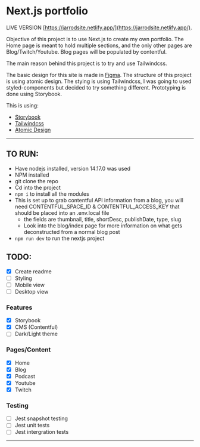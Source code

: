 # Next.js portfolio

LIVE VERSION [https://jarrodsite.netlify.app/](https://jarrodsite.netlify.app/).

Objective of this project is to use Next.js to create my own portfolio.
The Home page is meant to hold multiple sections, and the only other pages are Blog/Twitch/Youtube.
Blog pages will be populated by contentful.

The main reason behind this project is to try and use Tailwindcss.

The basic design for this site is made in [Figma](https://www.figma.com/file/wLqVYuYcdFWoMFCHxxqA1c/JarrodKane?node-id=1%3A982).
The structure of this project is using atomic design.
The stying is using Tailwindcss, I was going to used styled-components but decided to try something different.
Prototyping is done using Storybook.

This is using:

- [Storybook](https://storybook.js.org/)
- [Tailwindcss](https://tailwindcss.com/)
- [Atomic Design](https://bradfrost.com/blog/post/atomic-web-design/)

---

## TO RUN:

- Have nodejs installed, version 14.17.0 was used
- NPM installed
- git clone the repo
- Cd into the project
- `npm i` to install all the modules
- This is set up to grab contentful API information from a blog, you will need CONTENTFUL_SPACE_ID & CONTENTFUL_ACCESS_KEY
  that should be placed into an .env.local file
  - the fields are thumbnail, title, shortDesc, publishDate, type, slug
  - Look into the blog/index page for more information on what gets deconstructed from a normal blog post
- `npm run dev` to run the nextjs project

## TODO:

- [x] Create readme
- [ ] Styling
- [ ] Mobile view
- [ ] Desktop view

### Features

- [x] Storybook
- [x] CMS (Contentful)
- [ ] Dark/Light theme

### Pages/Content

- [x] Home
- [x] Blog
- [x] Podcast
- [x] Youtube
- [x] Twitch

### Testing

- [ ] Jest snapshot testing
- [ ] Jest unit tests
- [ ] Jest intergration tests

---

